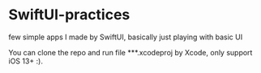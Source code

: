 # SwiftUI-practices
few simple apps I made by SwiftUI, basically just playing with basic UI

You can clone the repo and run file ***.xcodeproj by Xcode, only support iOS 13+ :).
